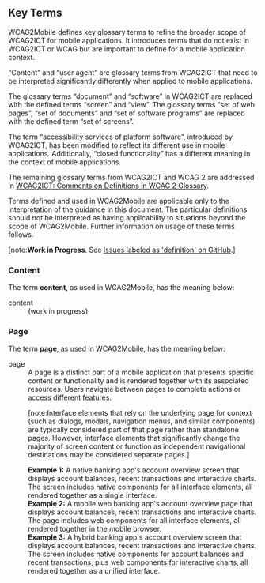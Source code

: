 ## Key Terms

WCAG2Mobile defines key glossary terms to refine the broader scope of WCAG2ICT for mobile applications. It introduces terms that do not exist in WCAG2ICT or WCAG but are important to define for a mobile application context.

“Content” and “user agent” are glossary terms from WCAG2ICT that need to be interpreted significantly differently when applied to mobile applications.

The glossary terms “document” and “software” in WCAG2ICT are replaced with the defined terms “screen” and “view”. The glossary terms “set of web pages”, “set of documents” and “set of software programs” are replaced with the defined term “set of screens”.

The term “accessibility services of platform software”, introduced by WCAG2ICT, has been modified to reflect its different use in mobile applications. Additionally, “closed functionality” has a different meaning in the context of mobile applications.

The remaining glossary terms from WCAG2ICT and WCAG 2 are addressed in [WCAG2ICT: Comments on Definitions in WCAG 2 Glossary](https://www.w3.org/TR/wcag2ict-22/#comments-on-definitions-in-wcag-2-glossary).

Terms defined and used in WCAG2Mobile are applicable only to the interpretation of the guidance in this document. The particular definitions should not be interpreted as having applicability to situations beyond the scope of WCAG2Mobile. Further information on usage of these terms follows.

[note:**Work in Progress**. See [Issues labeled as 'definition' on GitHub](https://github.com/w3c/matf/issues?q=is%3Aissue%20state%3Aopen%20label%3Adefinition).]

### Content

The term **content**, as used in WCAG2Mobile, has the meaning below:

<dl>
<dt>content</dt>
<dd>
(work in progress)
</div>
</dd>
</dl>

### Page

The term **page**, as used in WCAG2Mobile, has the meaning below:

<dl>
<dt>page</dt>
<dd>
A page is a distinct part of a mobile application that presents specific content or functionality and is rendered together with its associated resources. Users navigate between pages to complete actions or access different features.

[note:Interface elements that rely on the underlying page for context (such as dialogs, modals, navigation menus, and similar components) are typically considered part of that page rather than standalone pages. However, interface elements that significantly change the majority of screen content or function as independent navigational destinations may be considered separate pages.]

<div class="example">
<strong>Example 1:</strong> A native banking app's account overview screen that displays account balances, recent transactions and interactive charts. The screen includes native components for all interface elements, all rendered together as a single interface.
</div>

<div class="example">
<strong>Example 2:</strong> A mobile web banking app's account overview page that displays account balances, recent transactions and interactive charts. The page includes web components for all interface elements, all rendered together in the mobile browser.
</div>

<div class="example">
<strong>Example 3:</strong> A hybrid banking app's account overview screen that displays account balances, recent transactions and interactive charts. The screen includes native components for account balances and recent transactions, plus web components for interactive charts, all rendered together as a unified interface.
</div>
</dd>
</dl>
